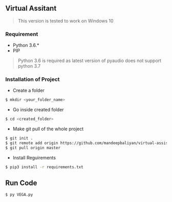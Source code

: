 ## Virtual Assitant
> This version is tested to work on Windows 10

### Requirement
- Python 3.6.*
- PIP
> Python 3.6 is required as latest version of pyaudio does not support python 3.7

### Installation of Project

- Create a folder
```sh
$ mkdir <your_folder_name>
```
- Go inside created folder
```sh
$ cd <created_folder>
```
- Make git pull of the whole project
```sh
$ git init .
$ git remote add origin https://github.com/mandeepbaliyan/virtual-assistant.git/
$ git pull origin master
```
<!-- - Install pip3
```sh
$ sudo apt-get install python3-pip
``` -->

- Install Reguirements
```sh
$ pip3 install -r requirements.txt
```

## Run Code
```sh
$ py VEGA.py
```